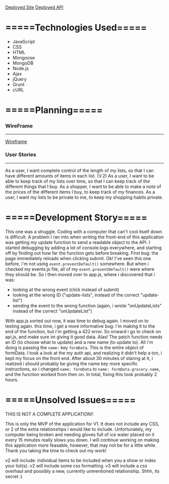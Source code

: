 [Deployed Site](https://zanhorst.github.io/full-stack-project/)
[Deployed API](https://protected-taiga-47801.herokuapp.com/)

# =====Technologies Used=====

* JavaScript
* CSS
* HTML
* Mongoose
* MongoDB
* Node.js
* Ajax
* jQuery
* Grunt
* cURL

# =====Planning=====

### WireFrame
------------------

[Wireframe](https://www.figma.com/file/VIl0FIYSJR3odfpwzFoYuf/FULL-STACK-PROJECT-FRONT-END-WIREFRAME?node-id=0%3A1)

### User Stories
------------------

As a user, I want complete control of the length of my lists, so that I can have different amounts of items in each list. (V.2)
As a user, I want to be able to keep track of my lists over time, so that I can keep track of the different things that I buy.
As a shopper, I want to be able to make a note of the prices of the different items I buy, to keep track of my finances.
As a user, I want my lists to be private to me, to keep my shopping habits private.

# =====Development Story=====

This one was a struggle. Coding with a computer that can't cool itself down is difficult.
A problem I ran into when writing the front-end of this application was getting my update function to send a readable object to the API. I started debugging by adding a lot of console.logs everywhere, and starting off by finding out how far the function gets before breaking. First bug: the page immediately reloads when clicking submit. Ok! I've seen this one before, i'm not using `event.preventDefault()` somewhere. But when i checked my events.js file, all of my `event.preventDefault()` were where they should be. So i then moved over to app.js, where i discovered that i was:
* looking at the wrong event (click instead of submit)
* looking at the wrong ID ("update-lists", instead of the correct "update-list")
* sending the event to the wrong function (again, i wrote "onUpdateLists" instead of the correct "onUpdateList")

With app.js sorted out now, it was time to debug again. I moved on to testing again. this time, i get a more informative bug: i'm making it to the end of the function, but i'm getting a 422 error. So onward i go to check on api.js, and make sure im giving it good data. Alas! The patch function needs an ID (to choose what to update) and a new name (to update to). All i'm doing is passing the `name:` key `formData`. This is the entire object of formData. I took a look at the my auth api, and realizing it didn't help a ton, i kept my focus on the front end. After about 30 minutes of staring at it, i realized i should probably be giving the name key more specific instructions, so i changed `name: formData` to `name: formData.grocery.name`, and the function worked from then on. In total, fixing this took probably 2 hours.

# =====Unsolved Issues=====

THIS IS NOT A COMPLETE APPLICATION!!

This is only the MVP of the application for V1. It does not include any CSS, or 2 of the extra relationships i would like to include. Unfortunately, my computer being broken and needing gloves full of ice water placed on it every 15 minutes really slows you down. I will continue working on making this application more feasable, however, that may not be for a little while. Thank you taking the time to check out my work!

v2 will include: individual items to be included when you a show or index your list(s).
v2 will include some css formatting.
v3 will include a css overhaul and possibly a new, currently unmentioned relationship. Shhh, its secret :)

